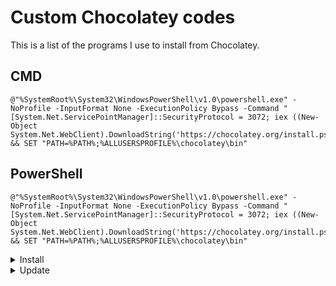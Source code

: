 
# Custom Chocolatey codes
This is a list of the programs I use to install from Chocolatey.
## CMD

    @"%SystemRoot%\System32\WindowsPowerShell\v1.0\powershell.exe" -NoProfile -InputFormat None -ExecutionPolicy Bypass -Command "[System.Net.ServicePointManager]::SecurityProtocol = 3072; iex ((New-Object System.Net.WebClient).DownloadString('https://chocolatey.org/install.ps1'))" && SET "PATH=%PATH%;%ALLUSERSPROFILE%\chocolatey\bin"
## PowerShell

    @"%SystemRoot%\System32\WindowsPowerShell\v1.0\powershell.exe" -NoProfile -InputFormat None -ExecutionPolicy Bypass -Command "[System.Net.ServicePointManager]::SecurityProtocol = 3072; iex ((New-Object System.Net.WebClient).DownloadString('https://chocolatey.org/install.ps1'))" && SET "PATH=%PATH%;%ALLUSERSPROFILE%\chocolatey\bin"

<details>
  <summary>Install</summary>
    
### Choco

    choco install choco-protocol-support chocolatey chocolatey-core.extension chocolatey-dotnetfx.extension chocolatey-misc-helpers.extension chocolatey-windowsupdate.extension chocolateygui -y

### Browsers

    choco install firefox googlechrome microsoft-edge opera brave vivaldi safari -y

### Tools

    choco install 7zip.install powertoys bulkrenameutility sagethumbs teracopy qttabbar phraseexpress.install Ghostscript.app autohotkey.portable file-converter xnviewmp.install irfanview gimp foxitreader -y

### Security

    choco install ccleaner ccenhancer ccenhancer.install afedteated driverbooster iobit-uninstaller Recuva -y

### Runtime

    choco install KB2533623 KB2919355 KB2919442 KB2999226 KB3033929 KB3035131 directx vcredist140 vcredist2008 vcredist2010 vcredist2013 vcredist2015 vcredist2017 dotnet dotnetfx chocolatey-dotnetfx.extension dotnet-runtime dotnetcore-desktopruntime dotnetcore3-desktop-runtime jre8 javaruntime silverlight Sudo -y

### Media

    choco install vlc stremio plexmediaserver kodi metax mp3tag k-litecodecpackfull obs-studio.install geforce-experience spotify handbrake audacity musicbee -y

### Coding

    choco install filezilla git.install heidisql notepadplusplus.install github-desktop mysql.workbench nodejs.install vscode-insiders.install python -y

### Gaming

    choco install steam-client origin gamesavemanager epicgameslauncher goggalaxy ubisoft-connect bethesdanet directx -y

### Chat

    choco install whatsapp telegram.install zoom skype -y

### Other

    choco install blender fontbase -y
</details>



<details>
  <summary>Update</summary>

### Choco

    choco update choco-protocol-support chocolatey chocolatey-core.extension chocolatey-dotnetfx.extension chocolatey-misc-helpers.extension chocolatey-windowsupdate.extension chocolateygui -y

### Browsers

    choco update firefox googlechrome microsoft-edge opera brave vivaldi safari -y

### Tools

    choco update 7zip.update powertoys bulkrenameutility sagethumbs teracopy qttabbar phraseexpress.update Ghostscript.app autohotkey.portable file-converter xnviewmp.update irfanview gimp foxitreader -y

### Security

    choco update ccleaner ccenhancer ccenhancer.update afedteated driverbooster iobit-unupdateer Recuva -y

### Runtime

    choco update KB2533623 KB2919355 KB2919442 KB2999226 KB3033929 KB3035131 directx vcredist140 vcredist2008 vcredist2010 vcredist2013 vcredist2015 vcredist2017 dotnet dotnetfx chocolatey-dotnetfx.extension dotnet-runtime dotnetcore-desktopruntime dotnetcore3-desktop-runtime jre8 javaruntime silverlight Sudo -y

### Media

    choco update vlc stremio plexmediaserver kodi metax mp3tag k-litecodecpackfull obs-studio.update geforce-experience spotify handbrake audacity musicbee -y

### Coding

    choco update filezilla git.update heidisql notepadplusplus.update github-desktop mysql.workbench nodejs.update vscode-insiders.update python -y

### Gaming

    choco update steam-client origin gamesavemanager epicgameslauncher goggalaxy ubisoft-connect bethesdanet directx -y

### Chat

    choco update whatsapp telegram.update zoom skype -y

### Other

    choco update blender fontbase -y
    
</details>
